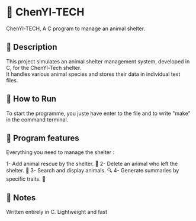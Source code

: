 # 🐾 ChenYl-TECH
ChenYl-TECH, A C program to manage an animal shelter.

## 🐶 Description
This project simulates an animal shelter management system, developed in C, for the ChenYl-Tech shelter.  
It handles various animal species and stores their data in individual text files.

## 🚀 How to Run
To start the programme, you juste have enter to the file and to write "make" in the command terminal.

## 🧩 Program features
Everything you need to manage the shelter :

1- Add animal rescue by the shelter. 🐶
2- Delete an animal who left the shelter. 🏡
3- Search and display animals. 🔍
4- Generate summaries by specific traits. 🐾

## 📌 Notes
Written entirely in C.
Lightweight and fast

